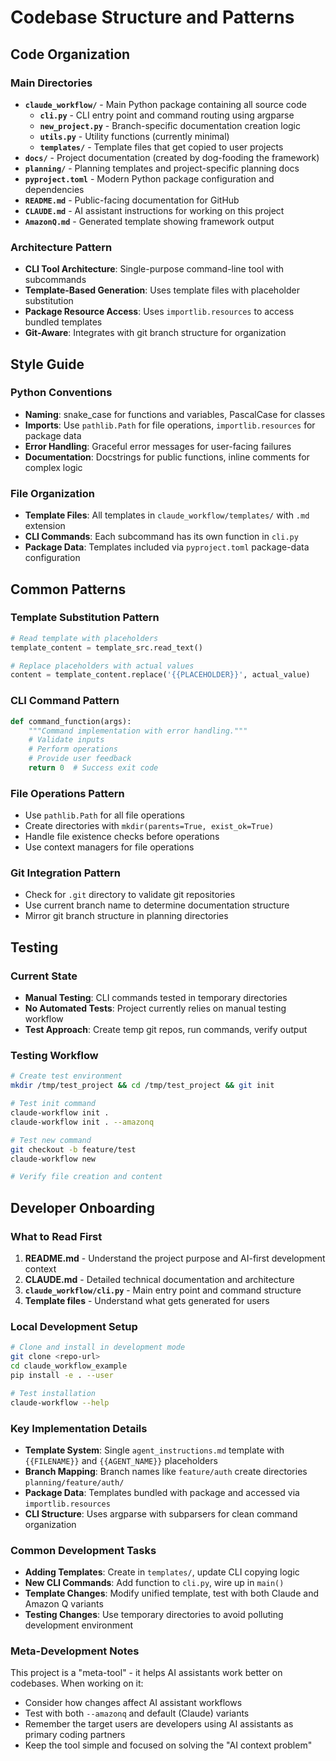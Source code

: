 # Codebase Structure and Patterns

## Code Organization

### Main Directories
- **`claude_workflow/`** - Main Python package containing all source code
  - **`cli.py`** - CLI entry point and command routing using argparse
  - **`new_project.py`** - Branch-specific documentation creation logic
  - **`utils.py`** - Utility functions (currently minimal)
  - **`templates/`** - Template files that get copied to user projects
- **`docs/`** - Project documentation (created by dog-fooding the framework)
- **`planning/`** - Planning templates and project-specific planning docs
- **`pyproject.toml`** - Modern Python package configuration and dependencies
- **`README.md`** - Public-facing documentation for GitHub
- **`CLAUDE.md`** - AI assistant instructions for working on this project
- **`AmazonQ.md`** - Generated template showing framework output

### Architecture Pattern
- **CLI Tool Architecture**: Single-purpose command-line tool with subcommands
- **Template-Based Generation**: Uses template files with placeholder substitution
- **Package Resource Access**: Uses `importlib.resources` to access bundled templates
- **Git-Aware**: Integrates with git branch structure for organization

## Style Guide

### Python Conventions
- **Naming**: snake_case for functions and variables, PascalCase for classes
- **Imports**: Use `pathlib.Path` for file operations, `importlib.resources` for package data
- **Error Handling**: Graceful error messages for user-facing failures
- **Documentation**: Docstrings for public functions, inline comments for complex logic

### File Organization
- **Template Files**: All templates in `claude_workflow/templates/` with `.md` extension
- **CLI Commands**: Each subcommand has its own function in `cli.py`
- **Package Data**: Templates included via `pyproject.toml` package-data configuration

## Common Patterns

### Template Substitution Pattern
```python
# Read template with placeholders
template_content = template_src.read_text()

# Replace placeholders with actual values
content = template_content.replace('{{PLACEHOLDER}}', actual_value)
```

### CLI Command Pattern
```python
def command_function(args):
    """Command implementation with error handling."""
    # Validate inputs
    # Perform operations
    # Provide user feedback
    return 0  # Success exit code
```

### File Operations Pattern
- Use `pathlib.Path` for all file operations
- Create directories with `mkdir(parents=True, exist_ok=True)`
- Handle file existence checks before operations
- Use context managers for file operations

### Git Integration Pattern
- Check for `.git` directory to validate git repositories
- Use current branch name to determine documentation structure
- Mirror git branch structure in planning directories

## Testing

### Current State
- **Manual Testing**: CLI commands tested in temporary directories
- **No Automated Tests**: Project currently relies on manual testing workflow
- **Test Approach**: Create temp git repos, run commands, verify output

### Testing Workflow
```bash
# Create test environment
mkdir /tmp/test_project && cd /tmp/test_project && git init

# Test init command
claude-workflow init .
claude-workflow init . --amazonq

# Test new command
git checkout -b feature/test
claude-workflow new

# Verify file creation and content
```

## Developer Onboarding

### What to Read First
1. **README.md** - Understand the project purpose and AI-first development context
2. **CLAUDE.md** - Detailed technical documentation and architecture
3. **`claude_workflow/cli.py`** - Main entry point and command structure
4. **Template files** - Understand what gets generated for users

### Local Development Setup
```bash
# Clone and install in development mode
git clone <repo-url>
cd claude_workflow_example
pip install -e . --user

# Test installation
claude-workflow --help
```

### Key Implementation Details
- **Template System**: Single `agent_instructions.md` template with `{{FILENAME}}` and `{{AGENT_NAME}}` placeholders
- **Branch Mapping**: Branch names like `feature/auth` create directories `planning/feature/auth/`
- **Package Data**: Templates bundled with package and accessed via `importlib.resources`
- **CLI Structure**: Uses argparse with subparsers for clean command organization

### Common Development Tasks
- **Adding Templates**: Create in `templates/`, update CLI copying logic
- **New CLI Commands**: Add function to `cli.py`, wire up in `main()`
- **Template Changes**: Modify unified template, test with both Claude and Amazon Q variants
- **Testing Changes**: Use temporary directories to avoid polluting development environment

### Meta-Development Notes
This project is a "meta-tool" - it helps AI assistants work better on codebases. When working on it:
- Consider how changes affect AI assistant workflows
- Test with both `--amazonq` and default (Claude) variants
- Remember the target users are developers using AI assistants as primary coding partners
- Keep the tool simple and focused on solving the "AI context problem"
